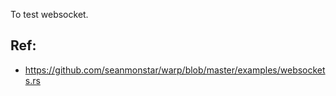 To test websocket.

## Ref:
 * https://github.com/seanmonstar/warp/blob/master/examples/websockets.rs